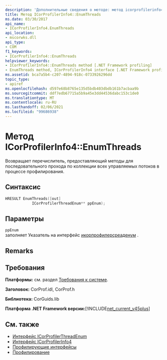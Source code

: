 ```yaml
---
description: 'Дополнительные сведения о методе: метод icorprofilerinfo4:: EnumThreads'
title: Метод ICorProfilerInfo4::EnumThreads
ms.date: 03/30/2017
api_name:
- ICorProfilerInfo4.EnumThreads
api_location:
- mscorwks.dll
api_type:
- COM
f1_keywords:
- ICorProfilerInfo4::EnumThreads
helpviewer_keywords:
- ICorProfilerInfo4::EnumThreads method [.NET Framework profiling]
- EnumThreads method, ICorProfilerInfo4 interface [.NET Framework profiling]
ms.assetid: bca7a5b4-c207-4894-918c-0733926296dd
topic_type:
- apiref
ms.openlocfilehash: d597e68b8765e135d5bdb403dbdb161b7acbaa9b
ms.sourcegitcommit: ddf7edb67715a5b9a45e3dd44536dabc153c1de0
ms.translationtype: MT
ms.contentlocale: ru-RU
ms.lasthandoff: 02/06/2021
ms.locfileid: "99686938"
---
```

# <a name="icorprofilerinfo4enumthreads-method"></a>Метод ICorProfilerInfo4::EnumThreads

Возвращает перечислитель, предоставляющий методы для последовательного прохода по коллекции всех управляемых потоков в процессе профилирования.  
  
## <a name="syntax"></a>Синтаксис  
  
```cpp  
HRESULT EnumThreads([out]  
            ICorProfilerThreadEnum** ppEnum);  
```  
  
## <a name="parameters"></a>Параметры  

 `ppEnum`  
 заполняет Указатель на интерфейс [икорпрофилерсреаденум](icorprofilerthreadenum-interface.md) .  
  
## <a name="remarks"></a>Remarks  
  
## <a name="requirements"></a>Требования  

 **Платформы:** см. раздел [Требования к системе](../../get-started/system-requirements.md).  
  
 **Заголовок:** CorProf.idl, CorProf.h  
  
 **Библиотека:** CorGuids.lib  
  
 **Платформа .NET Framework версии:**[!INCLUDE[net_current_v45plus](../../../../includes/net-current-v45plus-md.md)]  
  
## <a name="see-also"></a>См. также

- [Интерфейс ICorProfilerThreadEnum](icorprofilerthreadenum-interface.md)
- [Интерфейс ICorProfilerInfo4](icorprofilerinfo4-interface.md)
- [Профилирующие интерфейсы](profiling-interfaces.md)
- [Профилирование](index.md)
